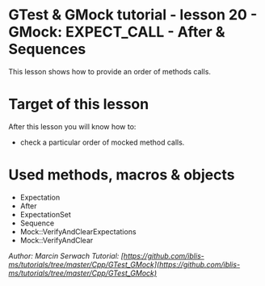 # GTest & GMock tutorial - lesson 20 - GMock: EXPECT_CALL - After & Sequences
This lesson shows how to provide an order of methods calls.

# Target of this lesson
After this lesson you will know how to:
- check a particular order of mocked method calls.

# Used methods, macros & objects
- Expectation
- After
- ExpectationSet
- Sequence
- Mock::VerifyAndClearExpectations
- Mock::VerifyAndClear

*Author: Marcin Serwach*
*Tutorial: [https://github.com/iblis-ms/tutorials/tree/master/Cpp/GTest_GMock](https://github.com/iblis-ms/tutorials/tree/master/Cpp/GTest_GMock)*
